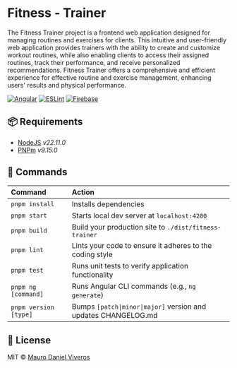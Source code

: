 # Fitness - Trainer
The Fitness Trainer project is a frontend web application designed for managing routines and exercises for clients. This intuitive and user-friendly web application provides trainers with the ability to create and customize workout routines, while also enabling clients to access their assigned routines, track their performance, and receive personalized recommendations. Fitness Trainer offers a comprehensive and efficient experience for effective routine and exercise management, enhancing users' results and physical performance.

[![Angular][angular-badge]][angular-link]
[![ESLint][eslint-badge]][eslint-link]
[![Firebase][firebase-badge]][firebase-link]


## 📦 Requirements
- [NodeJS][nodejs-link] _v22.11.0_
- [PNPm][pnpm-link] _v9.15.0_

## 🧞 Commands
| Command               | Action                                                         |
| :-------------------- | :------------------------------------------------------------- |
| `pnpm install`        | Installs dependencies                                          |
| `pnpm start`          | Starts local dev server at `localhost:4200`                    |
| `pnpm build`          | Build your production site to `./dist/fitness-trainer`         |
| `pnpm lint`           | Lints your code to ensure it adheres to the coding style       |
| `pnpm test`           | Runs unit tests to verify application functionality            |
| `pnpm ng [command]`   | Runs Angular CLI commands (e.g., `ng generate`)                |
| `pnpm version [type]` | Bumps `[patch\|minor\|major]` version and updates CHANGELOG.md |

## 📜 License
MIT © [Mauro Daniel Viveros](./LICENSE)

[angular-link]: https://angular.dev/
[eslint-link]: https://eslint.org/
[firebase-link]: https://firebase.google.com/
[nodejs-link]: https://nodejs.org/
[pnpm-link]: https://pnpm.io/
[angular-badge]: https://img.shields.io/badge/angular-%23DD0031.svg?style=for-the-badge&logo=angular&logoColor=white
[eslint-badge]: https://img.shields.io/badge/ESLint-4B3263?style=for-the-badge&logo=eslint&logoColor=white
[firebase-badge]: https://img.shields.io/badge/firebase-a08021?style=for-the-badge&logo=firebase&logoColor=ffcd34
